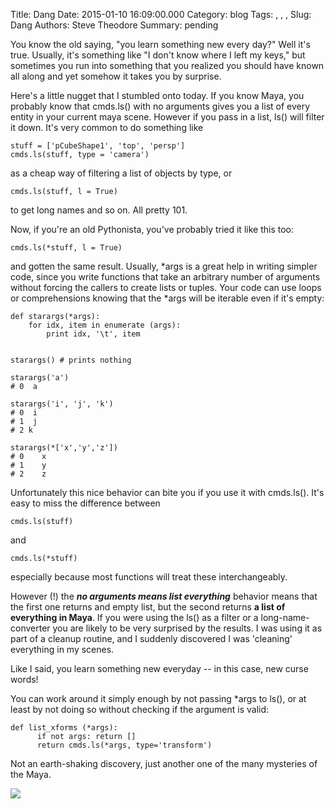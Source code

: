 Title: Dang
Date: 2015-01-10 16:09:00.000
Category: blog
Tags: , , , 
Slug: Dang
Authors: Steve Theodore
Summary: pending

You know the old saying, "you learn something new every day?" Well it's true. Usually, it's something like "I don't know where I left my keys," but sometimes you run into something that you realized you should have known all along and yet somehow it takes you by surprise.   


  
  


Here's a little nugget that I stumbled onto today.  If you know Maya, you probably know that cmds.ls() with no arguments gives you a list of every entity in your current maya scene.  However if you pass in a list, ls() will filter it down.  It's very common to do something like

  

    
    
    stuff = ['pCubeShape1', 'top', 'persp']  
    cmds.ls(stuff, type = 'camera')  
    

  
as a cheap way of filtering a list of objects by type, or

  

    
    
    cmds.ls(stuff, l = True)  
    

  
to get long names and so on.  All pretty 101.

  
Now, if you're an old Pythonista, you've probably tried it like this too:

  

    
    
    cmds.ls(*stuff, l = True)  
    

  


and gotten the same result.  Usually, *args is a great help in writing simpler code, since you write functions that take an arbitrary number of arguments without forcing the callers to create lists or tuples. Your code can use loops or comprehensions knowing that the *args will be iterable even if it's empty:   
  

    
    
    def starargs(*args):  
        for idx, item in enumerate (args):  
            print idx, '\t', item  
      
      
    starargs() # prints nothing  
      
    starargs('a')  
    # 0  a  
      
    starargs('i', 'j', 'k')  
    # 0  i  
    # 1  j  
    # 2 k  
      
    starargs(*['x','y','z'])  
    # 0    x  
    # 1    y  
    # 2    z  
    

  
Unfortunately this nice behavior can bite you if you use it with cmds.ls().  It's easy to miss the difference between

  

    
    
    cmds.ls(stuff)  
    

  


and 

  

    
    
    cmds.ls(*stuff)  
    

  


especially because most functions will treat these interchangeably.  
  
However (!) the _**no arguments means list everything**_ behavior means that the first one returns and empty list, but the second returns **a list of everything in Maya**.  If you were using the ls() as a filter or a long-name-converter you are likely to be very surprised by the results. I was using it as part of a cleanup routine, and I suddenly discovered I was 'cleaning' everything in my scenes.   
  
Like I said, you learn something new everyday -- in this case, new curse words!

  


You can work around it simply enough by not passing *args to ls(), or at least by not doing so without checking if the argument is valid:  
  


  

    
    
    def list_xforms (*args):  
          if not args: return []  
          return cmds.ls(*args, type='transform')  
    

  
Not an earth-shaking discovery, just another one of the many mysteries of the Maya.  

  


[![](http://www-tc.pbs.org/wgbh/nova/assets/img/posters/cracking-maya-code-vi.jpg)](http://www-tc.pbs.org/wgbh/nova/assets/img/posters/cracking-maya-code-vi.jpg)

  


  


  


